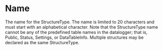 # Name

The name for the StructureType. The name is limited to 20 characters and must start with an alphabetical character. Note that the StructureType name cannot be any of the predefined table names in the datalogger; that is, Public, Status, Settings, or DataTableInfo. Multiple structures may be declared as the same StructureType.
